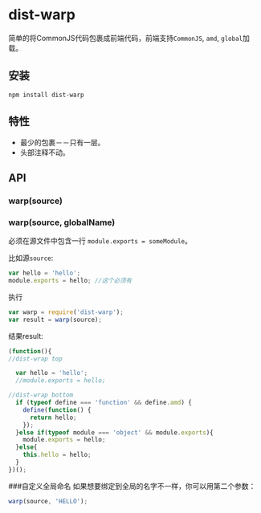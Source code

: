 # dist-warp
简单的将CommonJS代码包裹成前端代码，前端支持`CommonJS`, `amd`, `global`加载。
## 安装

`npm install dist-warp`
## 特性
- 最少的包裹－－只有一层。
- 头部注释不动。

## API
### warp(source)
### warp(source, globalName)
必须在源文件中包含一行 `module.exports = someModule`。

比如源`source`:
```js
var hello = 'hello';
module.exports = hello; //这个必须有
```
执行
```js
var warp = require('dist-warp');
var result = warp(source);
```
结果result:
```js
(function(){
//dist-wrap top

  var hello = 'hello';
  //module.exports = hello;

//dist-wrap bottom
  if (typeof define === 'function' && define.amd) {
    define(function() {
      return hello;
    });
  }else if(typeof module === 'object' && module.exports){
    module.exports = hello;
  }else{
    this.hello = hello;
  }
})();
```
###自定义全局命名
如果想要绑定到全局的名字不一样，你可以用第二个参数：
```js
warp(source, 'HELLO');
```
